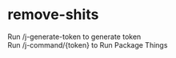 # remove-shits
Run /j-generate-token to generate token <br>
Run /j-command/{token} to Run Package Things
